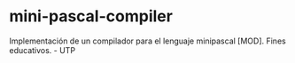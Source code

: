 mini-pascal-compiler
====================

Implementación de un compilador para el lenguaje minipascal [MOD]. Fines educativos. - UTP